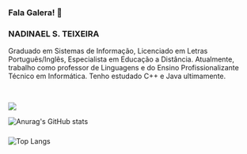 ### Fala Galera! 👋

### NADINAEL S. TEIXEIRA
Graduado em Sistemas de Informação, Licenciado em Letras Português/Inglês, Especialista em Educação a Distância.
Atualmente, trabalho como professor de Linguagens e do Ensino Profissionalizante Técnico em Informática.
Tenho estudado C++ e Java ultimamente.

<br>

![](https://komarev.com/ghpvc/?username=nadinael)

![Anurag's GitHub stats](https://github-readme-stats.vercel.app/api?username=nadinael&show_icons=true&theme=shades-of-purple) 
###
![Top Langs](https://github-readme-stats.vercel.app/api/top-langs/?username=nadinael&theme=shades-of-purple)
